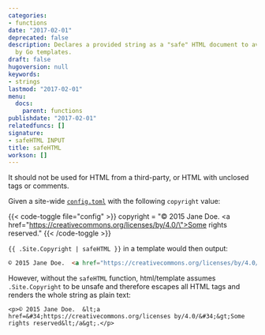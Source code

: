 ```yaml
---
categories:
- functions
date: "2017-02-01"
deprecated: false
description: Declares a provided string as a "safe" HTML document to avoid escaping
  by Go templates.
draft: false
hugoversion: null
keywords:
- strings
lastmod: "2017-02-01"
menu:
  docs:
    parent: functions
publishdate: "2017-02-01"
relatedfuncs: []
signature:
- safeHTML INPUT
title: safeHTML
workson: []
---
```


It should not be used for HTML from a third-party, or HTML with unclosed tags or comments.

Given a site-wide [`config.toml`][config] with the following `copyright` value:

{{< code-toggle file="config" >}}
copyright = "© 2015 Jane Doe.  <a href=\"https://creativecommons.org/licenses/by/4.0/\">Some rights reserved</a>."
{{< /code-toggle >}}

`{{ .Site.Copyright | safeHTML }}` in a template would then output:

```html
© 2015 Jane Doe.  <a href="https://creativecommons.org/licenses/by/4.0/">Some rights reserved</a>.
```

However, without the `safeHTML` function, html/template assumes `.Site.Copyright` to be unsafe and therefore escapes all HTML tags and renders the whole string as plain text:

```
<p>© 2015 Jane Doe.  &lt;a href=&#34;https://creativecommons.org/licenses by/4.0/&#34;&gt;Some rights reserved&lt;/a&gt;.</p>
```

[config]: /getting-started/configuration/
